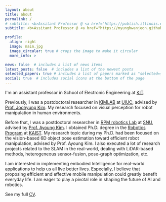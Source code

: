 ```yaml
---
layout: about
title: about
permalink: /
# subtitle: <b>Assitant Professor @ <a href="https://publish.illinois.edu/kimlab2020/">Kinetic Intelligent Machine LAB</a>, <a href="https://eng.kumoh.ac.kr/eng/">KIT</a></b> 
subtitle: <b>Assitant Professor @ <a href="https://myunghwanjeon.github.io/">Robotics and AI Vision Lab</a>, <a href="https://eng.kumoh.ac.kr/eng/">KIT</a></b> 

profile:
  align: right
  image: main.jpg
  image_circular: true # crops the image to make it circular
  more_info: >

news: false  # includes a list of news items
latest_posts: false  # includes a list of the newest posts
selected_papers: true # includes a list of papers marked as "selected={true}"
social: true  # includes social icons at the bottom of the page
---
```


I'm an assistant professor in School of Electronic Engineering at [KIT](https://eng.kumoh.ac.kr/eng/). 

Previously, I was a postdoctoral researcher in [KIMLAB](https://publish.illinois.edu/kimlab2020/) at [UIUC](https://illinois.edu/), advised by [Prof. Joohyung Kim](https://publish.illinois.edu/kimlab2020/). My research focused on visual perception for robot manipulation in human environments.

Before that, I was a postdoctoral researcher in [RPM robotics Lab](https://rpm.snu.ac.kr) at [SNU](https://www.snu.ac.kr), advised by [Prof. Ayoung Kim](https://ayoungk.github.io/). I obtained Ph.D. degree in the [Robotics Program](https://robots.kaist.ac.kr/) at [KAIST](https://www.kaist.ac.kr/). My research topic during my Ph.D. had been focused on the vision-based 6D object pose estimation toward efficient robot manipulation, advised by Prof. Ayoung Kim. I also executed a lot of research projects related to the SLAM in the real-world, dealing with LiDAR-based methods, heterogeneous sensor-fusion, pose-graph optimization, etc.

I am interested in implementing embodied Intelligence for real-world applications to help us all live better lives. Especially, I believe that proposing efficient and effective mobile manipulation could greatly benefit everyday life. I am eager to play a pivotal role in shaping the future of AI and robotics.

See my full [CV](/cv/).

